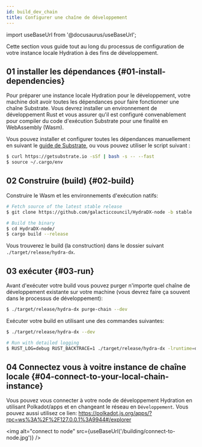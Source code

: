 ```yaml
---
id: build_dev_chain
title: Configurer une chaîne de développement
---
```


import useBaseUrl from '@docusaurus/useBaseUrl';

Cette section vous guide tout au long du processus de configuration de votre instance locale Hydration à des fins de développement.

## 01 installer les dépendances {#01-install-dependencies}

Pour préparer une instance locale Hydration pour le développement, votre machine doit avoir toutes les dépendances pour faire fonctionner une chaîne Substrate. Vous devrez installer un environnement de développement Rust et vous assurer qu'il est configuré convenablement pour compiler du code d'exécution Substrate pour une finalité en WebAssembly (Wasm).

Vous pouvez installer et configurer toutes les dépendances manuellement en suivant le [guide de Substrate](https://substrate.dev/docs/en/knowledgebase/getting-started), ou vous pouvez utiliser le script suivant :

```bash
$ curl https://getsubstrate.io -sSf | bash -s -- --fast
$ source ~/.cargo/env
```

## 02 Construire (build) {#02-build}

Construire le Wasm et les environnements d'exécution natifs:

```bash
# Fetch source of the latest stable release
$ git clone https://github.com/galacticcouncil/HydraDX-node -b stable

# Build the binary
$ cd HydraDX-node/
$ cargo build --release
```

Vous trouverez le build (la construction) dans le dossier suivant `./target/release/hydra-dx`.

## 03 exécuter {#03-run}

Avant d'exécuter votre build vous pouvez purger n'importe quel chaîne de développement existante sur votre machine (vous devrez faire ça souvent dans le processus de développement):

```bash
$ ./target/release/hydra-dx purge-chain --dev
```

Exécuter votre build en utilisant une des commandes suivantes:

```bash
$ ./target/release/hydra-dx --dev

# Run with detailed logging
$ RUST_LOG=debug RUST_BACKTRACE=1 ./target/release/hydra-dx -lruntime=debug --dev
```

## 04 Connectez vous à voitre instance de chaîne locale {#04-connect-to-your-local-chain-instance}

Vous pouvez vous connecter à votre node de développement Hydration en utilisant Polkadot/apps et en changeant le réseau en `Développement`. Vous pouvez aussi utilisez ce lien: 
https://polkadot.js.org/apps/?rpc=ws%3A%2F%2F127.0.0.1%3A9944#/explorer

<img alt="connect to node" src={useBaseUrl('/building/connect-to-node.jpg')} />
